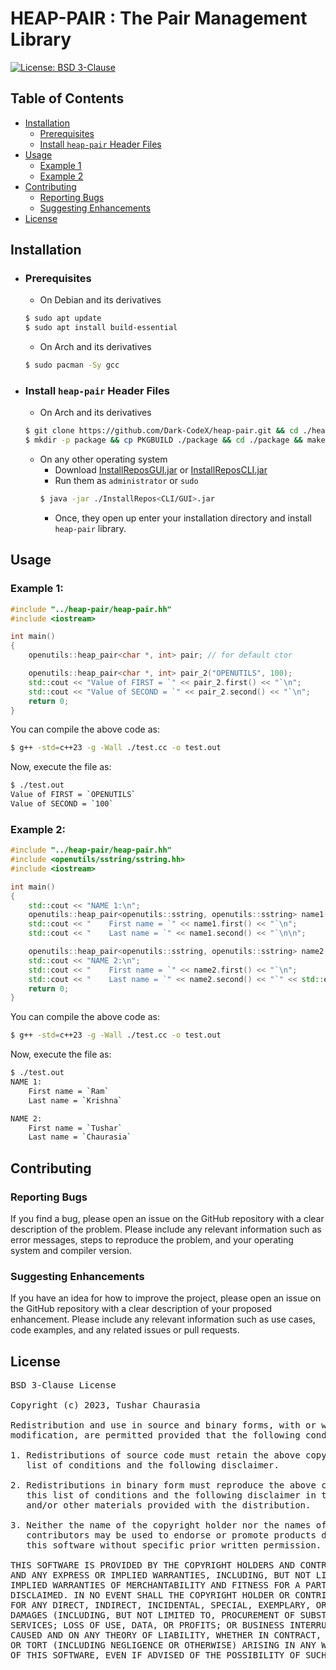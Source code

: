 # HEAP-PAIR : The Pair Management Library

[![License: BSD 3-Clause](https://img.shields.io/badge/License-BSD%203--Clause-orange.svg)](https://opensource.org/licenses/BSD-3-Clause)

## Table of Contents

- [Installation](#installation)
    - [Prerequisites](#prerequisites)
    - [Install `heap-pair` Header Files](#install-heap-pair-header-files)
- [Usage](#usage)
    - [Example 1](#example-1)
    - [Example 2](#example-2)
- [Contributing](#contributing)
    - [Reporting Bugs](#reporting-bugs)
    - [Suggesting Enhancements](#suggesting-enhancements)
- [License](#license)

## Installation

- ### Prerequisites
    - On Debian and its derivatives
    ```bash
    $ sudo apt update
    $ sudo apt install build-essential
    ```
    - On Arch and its derivatives
    ```bash
    $ sudo pacman -Sy gcc
    ```
- ### Install `heap-pair` Header Files
    - On Arch and its derivatives
    ```bash
    $ git clone https://github.com/Dark-CodeX/heap-pair.git && cd ./heap-pair
    $ mkdir -p package && cp PKGBUILD ./package && cd ./package && makepkg -si
    ```
    - On any other operating system
         - Download [InstallReposGUI.jar](https://github.com/Dark-CodeX/InstallRepos/releases/download/v1.1.0/InstallReposGUI.jar) or [InstallReposCLI.jar](https://github.com/Dark-CodeX/InstallRepos/releases/download/v1.1.0/InstallReposCLI.jar)
         - Run them as `administrator` or `sudo`
         ```bash
         $ java -jar ./InstallRepos<CLI/GUI>.jar
         ```
         - Once, they open up enter your installation directory and install `heap-pair` library.

## Usage

### Example 1:
```cpp
#include "../heap-pair/heap-pair.hh"
#include <iostream>

int main()
{
    openutils::heap_pair<char *, int> pair; // for default ctor

    openutils::heap_pair<char *, int> pair_2("OPENUTILS", 100);
    std::cout << "Value of FIRST = `" << pair_2.first() << "`\n";
    std::cout << "Value of SECOND = `" << pair_2.second() << "`\n";
    return 0;
}
```

You can compile the above code as:
```bash
$ g++ -std=c++23 -g -Wall ./test.cc -o test.out
```

Now, execute the file as:
```bash
$ ./test.out
Value of FIRST = `OPENUTILS`
Value of SECOND = `100`
```

### Example 2:
```cpp
#include "../heap-pair/heap-pair.hh"
#include <openutils/sstring/sstring.hh>
#include <iostream>

int main()
{
    std::cout << "NAME 1:\n";
    openutils::heap_pair<openutils::sstring, openutils::sstring> name1("Ram", "Krishna"); 
    std::cout << "    First name = `" << name1.first() << "`\n";
    std::cout << "    Last name = `" << name1.second() << "`\n\n";

    openutils::heap_pair<openutils::sstring, openutils::sstring> name2 = openutils::heap_pair<openutils::sstring, openutils::sstring>::make_heap_pair("Tushar", "Chaurasia");
    std::cout << "NAME 2:\n";
    std::cout << "    First name = `" << name2.first() << "`\n";
    std::cout << "    Last name = `" << name2.second() << "`" << std::endl;
    return 0;
}
```

You can compile the above code as:
```bash
$ g++ -std=c++23 -g -Wall ./test.cc -o test.out
```

Now, execute the file as:
```bash
$ ./test.out
NAME 1:
    First name = `Ram`
    Last name = `Krishna`

NAME 2:
    First name = `Tushar`
    Last name = `Chaurasia`
```

## Contributing

### Reporting Bugs

If you find a bug, please open an issue on the GitHub repository with a clear description of the problem. Please include any relevant information such as error messages, steps to reproduce the problem, and your operating system and compiler version.

### Suggesting Enhancements

If you have an idea for how to improve the project, please open an issue on the GitHub repository with a clear description of your proposed enhancement. Please include any relevant information such as use cases, code examples, and any related issues or pull requests.

## License

<pre>
BSD 3-Clause License

Copyright (c) 2023, Tushar Chaurasia

Redistribution and use in source and binary forms, with or without
modification, are permitted provided that the following conditions are met:

1. Redistributions of source code must retain the above copyright notice, this
   list of conditions and the following disclaimer.

2. Redistributions in binary form must reproduce the above copyright notice,
   this list of conditions and the following disclaimer in the documentation
   and/or other materials provided with the distribution.

3. Neither the name of the copyright holder nor the names of its
   contributors may be used to endorse or promote products derived from
   this software without specific prior written permission.

THIS SOFTWARE IS PROVIDED BY THE COPYRIGHT HOLDERS AND CONTRIBUTORS "AS IS"
AND ANY EXPRESS OR IMPLIED WARRANTIES, INCLUDING, BUT NOT LIMITED TO, THE
IMPLIED WARRANTIES OF MERCHANTABILITY AND FITNESS FOR A PARTICULAR PURPOSE ARE
DISCLAIMED. IN NO EVENT SHALL THE COPYRIGHT HOLDER OR CONTRIBUTORS BE LIABLE
FOR ANY DIRECT, INDIRECT, INCIDENTAL, SPECIAL, EXEMPLARY, OR CONSEQUENTIAL
DAMAGES (INCLUDING, BUT NOT LIMITED TO, PROCUREMENT OF SUBSTITUTE GOODS OR
SERVICES; LOSS OF USE, DATA, OR PROFITS; OR BUSINESS INTERRUPTION) HOWEVER
CAUSED AND ON ANY THEORY OF LIABILITY, WHETHER IN CONTRACT, STRICT LIABILITY,
OR TORT (INCLUDING NEGLIGENCE OR OTHERWISE) ARISING IN ANY WAY OUT OF THE USE
OF THIS SOFTWARE, EVEN IF ADVISED OF THE POSSIBILITY OF SUCH DAMAGE.
</pre>